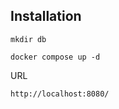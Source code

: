 ## Installation

```
mkdir db
```

```
docker compose up -d
```

URL

```
http://localhost:8080/
```
